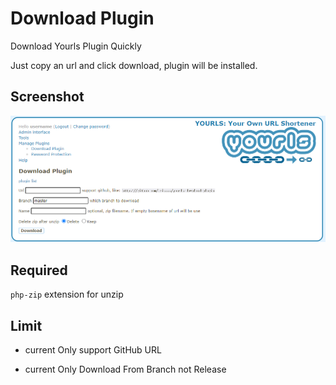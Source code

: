 Download Plugin
================

Download Yourls Plugin Quickly

Just copy an url and click download, plugin will be installed.

## Screenshot

![](./screenshot2.png)

## Required

`php-zip` extension for unzip

## Limit

- current Only support GitHub URL

- current Only Download From Branch not Release

